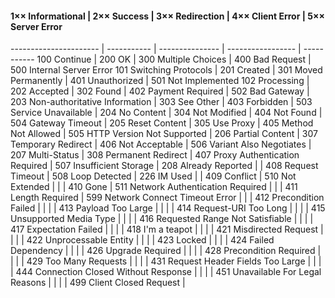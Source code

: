 #### 1×× Informational | 2×× Success | 3×× Redirection |  4×× Client Error | 5×× Server Error
---------------------- | ----------- | --------------- | ----------------- | -----------
    100 Continue  |     200 OK |     300 Multiple Choices |     400 Bad Request |     500 Internal Server Error
    101 Switching Protocols |     201 Created |     301 Moved Permanently |     401 Unauthorized |     501 Not Implemented
    102 Processing |     202 Accepted |     302 Found |     402 Payment Required |     502 Bad Gateway
 |     203 Non-authoritative Information |     303 See Other |     403 Forbidden |     503 Service Unavailable
 |     204 No Content |     304 Not Modified |     404 Not Found |     504 Gateway Timeout
 |     205 Reset Content |     305 Use Proxy |     405 Method Not Allowed |     505 HTTP Version Not Supported
 |     206 Partial Content |     307 Temporary Redirect |     406 Not Acceptable |     506 Variant Also Negotiates
 |     207 Multi-Status |     308 Permanent Redirect |     407 Proxy Authentication Required |     507 Insufficient Storage
 |     208 Already Reported |  |     408 Request Timeout |     508 Loop Detected
 |     226 IM Used |  |     409 Conflict |     510 Not Extended
 |  |  |     410 Gone |     511 Network Authentication Required
 |  |  |     411 Length Required |     599 Network Connect Timeout Error
 |  |  |     412 Precondition Failed | 
 |  |  |     413 Payload Too Large | 
 |  |  |     414 Request-URI Too Long | 
 |  |  |     415 Unsupported Media Type | 
 |  |  |     416 Requested Range Not Satisfiable | 
 |  |  |     417 Expectation Failed | 
 |  |  |     418 I'm a teapot | 
 |  |  |     421 Misdirected Request | 
 |  |  |     422 Unprocessable Entity | 
 |  |  |     423 Locked | 
 |  |  |     424 Failed Dependency | 
 |  |  |     426 Upgrade Required | 
 |  |  |     428 Precondition Required | 
 |  |  |     429 Too Many Requests | 
 |  |  |     431 Request Header Fields Too Large | 
 |  |  |     444 Connection Closed Without Response | 
 |  |  |     451 Unavailable For Legal Reasons | 
 |  |  |     499 Client Closed Request | 
 
